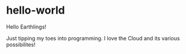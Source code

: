 # hello-world


Hello Earthlings!

Just tipping my toes into programming. I love the Cloud and its various possibilites!
